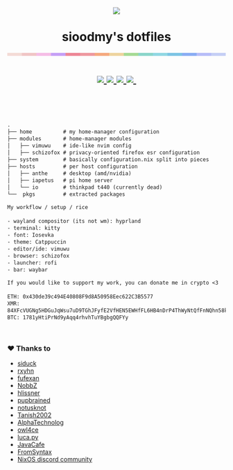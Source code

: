 <h1 align="center">
  <img src="https://camo.githubusercontent.com/8c73ac68e6db84a5c58eef328946ba571a92829b3baaa155b7ca5b3521388cc9/68747470733a2f2f692e696d6775722e636f6d2f367146436c41312e706e67" width="100px" /> <br>
  
  sioodmy's dotfiles <br>
  <img src="./colors.png" width="600px" /> <br>
  <div align="center">

  <div align="center">
   <p></p>
   <a href="">
      <img src="https://img.shields.io/github/issues/sioodmy/dotfiles?color=fab387&labelColor=1e1e2e&style=for-the-badge">
   </a>
   <a href="https://github.com/sioodmy/dotfiles/stargazers">
      <img src="https://img.shields.io/github/stars/sioodmy/dotfiles?color=cba6f7&labelColor=1e1e2e&style=for-the-badge">
   </a>
   <a href="https://github.com/sioodmy/dotfiles/">
      <img src="https://img.shields.io/github/repo-size/sioodmy/dotfiles?color=eba0ac&labelColor=1e1e2e&style=for-the-badge">
   </a>
   <a href="https://github.com/sioodmy/dotfiles/blob/main/LICENSE">
    <img src="https://img.shields.io/static/v1.svg?style=for-the-badge&label=License&message=GPL-3&logoColor=d9e0ee&colorA=313244&colorB=cba6f7"/>
   </a>

  <img alt="" src="https://badges.pufler.dev/visits/sioodmy/dotfiles?style=for-the-badge&color=a6e3a1&logoColor=white&labelColor=1e1e2e"/>
   <br>
</div>
</h1>

<br>
</div>

<p align="center">
<img src="https://media.discordapp.net/attachments/1020403449092911186/1024341925630844939/unknown.png?width=1122&height=631" width="700" alt="" />
</p>

```
.
├── home          # my home-manager configuration
├── modules       # home-manager modules
│   ├── vimuwu    # ide-like nvim config
│   ├── schizofox # privacy-oriented firefox esr configuration
├── system        # basically configuration.nix split into pieces
├── hosts         # per host configuration
│   ├── anthe     # desktop (amd/nvidia)
│   ├── iapetus   # pi home server
│   └── io        # thinkpad t440 (currently dead)
└──  pkgs         # extracted packages
```

```
My workflow / setup / rice

- wayland compositor (its not wm): hyprland
- terminal: kitty
- font: Iosevka
- theme: Catppuccin
- editor/ide: vimuwu
- browser: schizofox
- launcher: rofi
- bar: waybar
```

```
If you would like to support my work, you can donate me in crypto <3

ETH: 0x430de39c494E40808F9d8A50958Eec622C3B5577
XMR: 84XFcVUGNg5HDGuJqWsu7uD9TGhJFyfE2VfHEN5EWHfFL6HB4nDrP4ThWyNtQfFnNQhn58kRsie1mNx25aAU81D2TeFQwDk
BTC: 1781yHtiPrNd9yAqq4rhvhTuYBgbgQQFYy
```

<br clear="right"/>
 <div align="left">
    <h3> ♥️ Thanks to</h3>
   <ul>
     <li><a href="https://github.com/siduck">siduck</a></li>
     <li><a href="https://github.com/rxyhn">rxyhn</a></li>
     <li><a href="https://github.com/fufexan">fufexan</a></li>
     <li><a href="https://github.com/NobbZ">NobbZ</a></li>
     <li><a href="https://github.com/hlissner">hlissner</a></li>
     <li><a href="https://github.com/pupbrained">pupbrained</a></li>
     <li><a href="https://github.com/notusknot">notusknot</a></li>
     <li><a href="https://github.com/Tanish2002">Tanish2002</a></li>
     <li><a href="https://github.com/AlphaTechnolog">AlphaTechnolog</a></li>
     <li><a href="https://github.com/owl4ce">owl4ce</a></li>
     <li><a href="https://gitlab.com/luca.py/">luca.py</a></li>
     <li><a href="https://github.com/JavaCafe01">JavaCafe</a></li>
     <li><a href="https://github.com/FromSyntax">FromSyntax</a></li>
     <li><a href="https://discord.gg/Rk8VsHef3G">NixOS discord community</li>
   </ul>
  </div>
<br />
